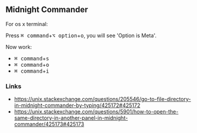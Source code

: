 ## Midnight Commander

For os x terminal:

Press <kbd>⌘ command</kbd>+<kbd>⌥ option</kbd>+<kbd>o</kbd>, you will see 'Option is Meta'.

Now work:

- <kbd>⌘ command</kbd>+<kbd>s</kbd>
- <kbd>⌘ command</kbd>+<kbd>o</kbd>
- <kbd>⌘ command</kbd>+<kbd>i</kbd>

### Links

- https://unix.stackexchange.com/questions/205546/go-to-file-directory-in-midnight-commander-by-typing/425172#425172
- https://unix.stackexchange.com/questions/5901/how-to-open-the-same-directory-in-another-panel-in-midnight-commander/425173#425173